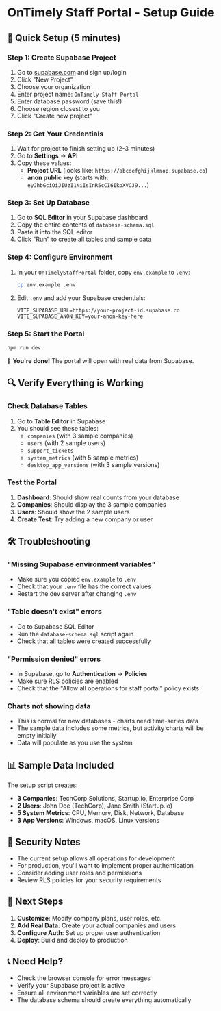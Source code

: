 # OnTimely Staff Portal - Setup Guide

## 🚀 Quick Setup (5 minutes)

### Step 1: Create Supabase Project
1. Go to [supabase.com](https://supabase.com) and sign up/login
2. Click "New Project"
3. Choose your organization
4. Enter project name: `OnTimely Staff Portal`
5. Enter database password (save this!)
6. Choose region closest to you
7. Click "Create new project"

### Step 2: Get Your Credentials
1. Wait for project to finish setting up (2-3 minutes)
2. Go to **Settings** → **API**
3. Copy these values:
   - **Project URL** (looks like: `https://abcdefghijklmnop.supabase.co`)
   - **anon public** key (starts with: `eyJhbGciOiJIUzI1NiIsInR5cCI6IkpXVCJ9...`)

### Step 3: Set Up Database
1. Go to **SQL Editor** in your Supabase dashboard
2. Copy the entire contents of `database-schema.sql`
3. Paste it into the SQL editor
4. Click "Run" to create all tables and sample data

### Step 4: Configure Environment
1. In your `OnTimelyStaffPortal` folder, copy `env.example` to `.env`:
   ```bash
   cp env.example .env
   ```

2. Edit `.env` and add your Supabase credentials:
   ```env
   VITE_SUPABASE_URL=https://your-project-id.supabase.co
   VITE_SUPABASE_ANON_KEY=your-anon-key-here
   ```

### Step 5: Start the Portal
```bash
npm run dev
```

🎉 **You're done!** The portal will open with real data from Supabase.

## 🔍 Verify Everything is Working

### Check Database Tables
1. Go to **Table Editor** in Supabase
2. You should see these tables:
   - `companies` (with 3 sample companies)
   - `users` (with 2 sample users)
   - `support_tickets`
   - `system_metrics` (with 5 sample metrics)
   - `desktop_app_versions` (with 3 sample versions)

### Test the Portal
1. **Dashboard**: Should show real counts from your database
2. **Companies**: Should display the 3 sample companies
3. **Users**: Should show the 2 sample users
4. **Create Test**: Try adding a new company or user

## 🛠️ Troubleshooting

### "Missing Supabase environment variables"
- Make sure you copied `env.example` to `.env`
- Check that your `.env` file has the correct values
- Restart the dev server after changing `.env`

### "Table doesn't exist" errors
- Go to Supabase SQL Editor
- Run the `database-schema.sql` script again
- Check that all tables were created successfully

### "Permission denied" errors
- In Supabase, go to **Authentication** → **Policies**
- Make sure RLS policies are enabled
- Check that the "Allow all operations for staff portal" policy exists

### Charts not showing data
- This is normal for new databases - charts need time-series data
- The sample data includes some metrics, but activity charts will be empty initially
- Data will populate as you use the system

## 📊 Sample Data Included

The setup script creates:

- **3 Companies**: TechCorp Solutions, Startup.io, Enterprise Corp
- **2 Users**: John Doe (TechCorp), Jane Smith (Startup.io)
- **5 System Metrics**: CPU, Memory, Disk, Network, Database
- **3 App Versions**: Windows, macOS, Linux versions

## 🔐 Security Notes

- The current setup allows all operations for development
- For production, you'll want to implement proper authentication
- Consider adding user roles and permissions
- Review RLS policies for your security requirements

## 🚀 Next Steps

1. **Customize**: Modify company plans, user roles, etc.
2. **Add Real Data**: Create your actual companies and users
3. **Configure Auth**: Set up proper user authentication
4. **Deploy**: Build and deploy to production

## 📞 Need Help?

- Check the browser console for error messages
- Verify your Supabase project is active
- Ensure all environment variables are set correctly
- The database schema should create everything automatically
